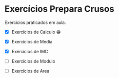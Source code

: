 # Exercícios Prepara Crusos
  Exercícios praticados em aula.

- [x] Exercícios de Calculo :grin:
- [x] Exercícios de Media
- [x] Exercícios de IMC
- [ ] Exercícios de Modulo
- [ ] Exercícios de Area

